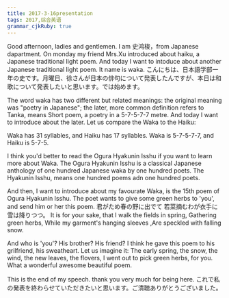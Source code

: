 ```yaml
---
title: 2017-3-16presentation 
tags: 2017,综合英语
grammar_cjkRuby: true
---
```


Good afternoon, ladies and gentlemen. I am 史鸿梭，from Japanese dapartment. On monday my friend Mrs.Xu introduced about haiku, a Japanese traditional light poem.  And today I want to intoduce about another Japanese traditional light poem. It name is waka.
こんにちは、日本語学部一年の史です。月曜日、徐さんが日本の俳句について発表したんですが、本日は和歌について発表したいと思います。では始めます。

The word waka has two different but related meanings: the original meaning was "poetry in Japanese"; the later, more common definition refers to Tanka, means Short poem, a poetry in a 5-7-5-7-7 metre. And today I want to introduce about the later. Let us compare the Waka to the Haiku: 

Waka has 31 syllables, and Haiku has 17 syllables.
Waka is 5-7-5-7-7, and Haiku is 5-7-5.

I think you'd better to read the Ogura Hyakunin Isshu if you want to learn more about Waka. The Ogura Hyakunin Isshu is a classical Japanese anthology of one hundred Japanese waka by one hundred poets. The Hyakunin Isshu, means one hundred poems adn one hundred poets.

And then, I want to introduce about my favourate Waka, is the 15th poem of Ogura Hyakunin Isshu. The poet wants to give some green herbs to 'you', and send him or her this poem. 君がため春の野に出でて 若菜摘むわが衣手に雪は降りつつ。 It is for your sake, that I walk the fields in spring, Gathering green herbs, While my garment's hanging sleeves ,Are speckled with falling snow. 

And who is 'you'? His brother? His friend? I think he gave this poem to his grilfriend, his sweatheart. Let us imagine it: The early spring, the snow, the wind, the new leaves, the flovers, I went out to pick green herbs, for you. What a wonderful awesome beautiful poem.

This is the end of my speech. thank you very much for being here.
これで私の発表を終わらせていただきたいと思います。ご清聴ありがとうございました。